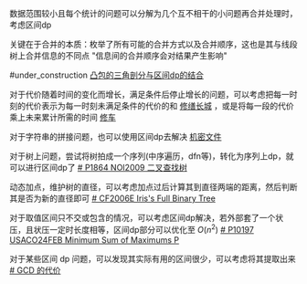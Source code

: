 数据范围较小且每个统计的问题可以分解为几个互不相干的小问题再合并处理时，考虑区间dp

关键在于合并的本质：枚举了所有可能的合并方式以及合并顺序，这也是其与线段树上合并信息的不同点 "信息间的合并顺序会对结果产生影响"


#under_construction
[凸包的三角剖分与区间dp的结合](  )


对于代价随着时间的变化而增长，满足条件后停止增长的问题，可以考虑把每一时刻的代价表示为每一时刻未满足条件的代价的和 [修缮长城](https://www.luogu.com.cn/problem/UVA1336) ，或是将每一段的代价乘上未来累计所需的时间 [修车](https://www.luogu.com.cn/problem/P2053)

对于字符串的拼接问题，也可以使用区间dp去解决 [机密文件](https://www.luogu.com.cn/problem/P2400)

对于树上问题，尝试将树拍成一个序列(中序遍历，dfn等)，转化为序列上dp，就可以进行区间dp了 [# P1864 NOI2009 二叉查找树](https://www.luogu.com.cn/problem/P1864)

动态加点，维护树的直径，可以考虑加点过后计算其到直径两端的距离，然后判断其是否为新的直径即可 [# CF2006E Iris's Full Binary Tree](https://www.luogu.com.cn/problem/CF2006E)

对于取值区间只不交或包含的情况，可以考虑区间dp解决，若外部套了一个状压，且状压一定时长度相等，区间dp部分可以优化至 $O(n^2)$ [# P10197 USACO24FEB Minimum Sum of Maximums P](https://www.luogu.com.cn/problem/P10197)

对于某些区间 dp 问题，可以发现其实际有用的区间很少，可以考虑将其提取出来 [# GCD 的代价](http://oj.daimayuan.top/contest/355/problem/3205)
